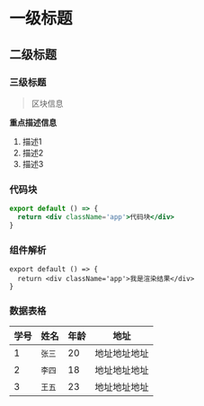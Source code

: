 # 一级标题

## 二级标题

### 三级标题

> 区块信息

**重点描述信息**

1. 描述1
2. 描述2
3. 描述3

### 代码块

```jsx
export default () => {
  return <div className='app'>代码块</div>
}
```


### 组件解析

```tsx | react
export default () => {
  return <div className='app'>我是渲染结果</div>
}
```

### 数据表格

|学号|姓名|年龄|地址|
|----|----|----|----|
|1|`张三`|20|地址地址地址|
|2|`李四`|18|地址地址地址|
|3|`王五`|23|地址地址地址|